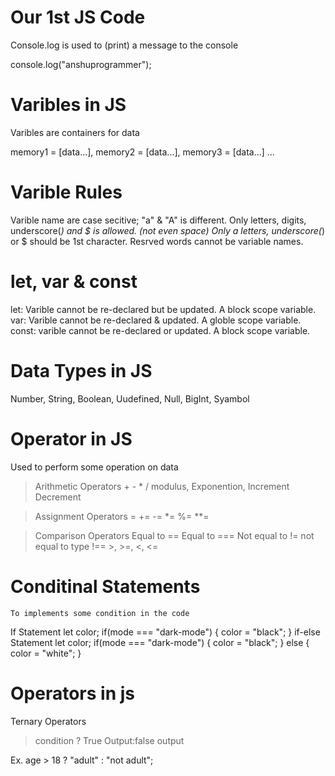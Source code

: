 # Our 1st JS Code
Console.log is used to (print) a message to the console

console.log("anshuprogrammer");


# Varibles in JS
Varibles are containers for data

memory1 = [data...], memory2 = [data...], memory3 = [data...] ...

# Varible Rules
 Varible name are case secitive; "a" & "A" is different.
 Only letters, digits, underscore(_) and $ is allowed. (not even space)
 Only a letters, underscore(_) or $ should be 1st character.
 Resrved words cannot be variable names.

# let, var & const
  let: Varible cannot be re-declared but be updated. A block scope variable.
  var: Varible cannot be re-declared & updated. A globle scope variable.
  const: varible cannot be re-declared or updated. A block scope variable.   

# Data Types in JS
  Number, String, Boolean, Uudefined, Null, BigInt, Syambol 

# Operator in JS
   Used to perform some operation on data

  > Arithmetic Operators
    +  -  *  /
    modulus, Exponention, Increment Decrement

  > Assignment Operators
    =  +=  -=  *=  %=  **=

  > Comparison Operators
   Equal to ==   Equal to ===   Not equal to !=    not equal to type !==
    >, >=, <, <=


# Conditinal Statements
    To implements some condition in the code
  If Statement
      let color;
      if(mode === "dark-mode") {
        color = "black";
      } 
 if-else Statement
      let color;
      if(mode === "dark-mode") {
        color = "black";
      } else {
        color = "white";
      }
    
# Operators in js
  Ternary Operators
>   condition ? True Output:false output

Ex. age > 18 ? "adult" : "not adult";
    
     


